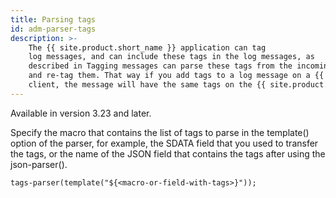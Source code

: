 ```yaml
---
title: Parsing tags
id: adm-parser-tags
description: >-
    The {{ site.product.short_name }} application can tag
    log messages, and can include these tags in the log messages, as
    described in Tagging messages can parse these tags from the incoming messages
    and re-tag them. That way if you add tags to a log message on a {{ site.product.short_name }}
    client, the message will have the same tags on the {{ site.product.short_name }} server.
---
```


Available in version 3.23 and later.

Specify the macro that contains the list of tags to parse in the
template() option of the parser, for example, the SDATA field that you
used to transfer the tags, or the name of the JSON field that contains
the tags after using the json-parser().

```config
tags-parser(template("${<macro-or-field-with-tags>}"));
```
